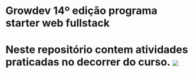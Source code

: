 <h1>Growdev 14º edição programa starter web fullstack<h1>
  Neste repositório contem atividades praticadas no decorrer do curso.
  <img align="center"  src="https://c.tenor.com/UttC4AITYR4AAAAd/full-stack-developer.gif">
  
